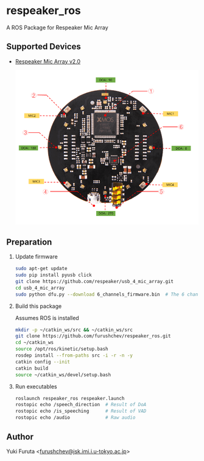 respeaker_ros
=============

A ROS Package for Respeaker Mic Array


## Supported Devices

- [Respeaker Mic Array v2.0](http://wiki.seeedstudio.com/ReSpeaker_Mic_Array_v2.0/)

    ![Respeaker Mic Array v2.0](https://github.com/SeeedDocument/ReSpeaker_Mic_Array_V2/raw/master/img/Hardware%20Overview.png)

## Preparation

1. Update firmware

    ```bash
    sudo apt-get update
    sudo pip install pyusb click
    git clone https://github.com/respeaker/usb_4_mic_array.git
    cd usb_4_mic_array
    sudo python dfu.py --download 6_channels_firmware.bin  # The 6 channels version 
    ```

2. Build this package

    Assumes ROS is installed

    ```bash
    mkdir -p ~/catkin_ws/src && ~/catkin_ws/src
    git clone https://github.com/furushchev/respeaker_ros.git
    cd ~/catkin_ws
    source /opt/ros/kinetic/setup.bash
    rosdep install --from-paths src -i -r -n -y
    catkin config --init
    catkin build
    source ~/catkin_ws/devel/setup.bash
    ```
    
3. Run executables

    ```bash
    roslaunch respeaker_ros respeaker.launch
    rostopic echo /speech_direction  # Result of DoA
    rostopic echo /is_speeching      # Result of VAD
    rostopic echo /audio             # Raw audio
    ```

## Author

Yuki Furuta <<furushchev@jsk.imi.i.u-tokyo.ac.jp>>
